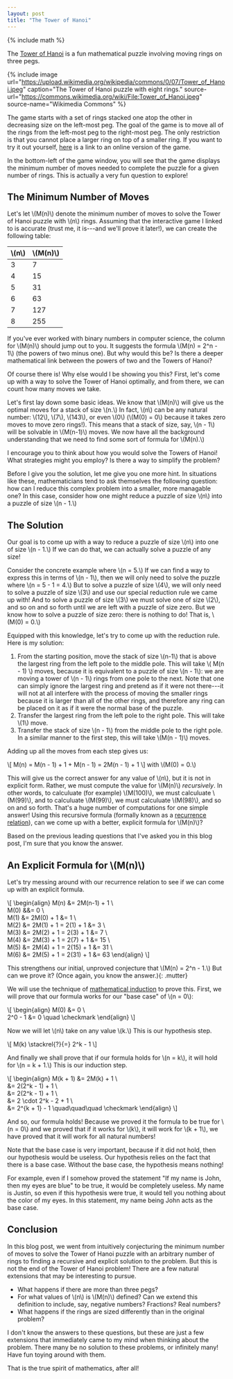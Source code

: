 ```yaml
---
layout: post
title: "The Tower of Hanoi"
---
```


{% include math %}

The [Tower of Hanoi][tower-wikipedia] is a fun mathematical puzzle involving
moving rings on three pegs.

{% include image url="https://upload.wikimedia.org/wikipedia/commons/0/07/Tower_of_Hanoi.jpeg"
                 caption="The Tower of Hanoi puzzle with eight rings."
                 source-url="https://commons.wikimedia.org/wiki/File:Tower_of_Hanoi.jpeg"
                 source-name="Wikimedia Commons" %}

The game starts with a set of rings stacked one atop the other in decreasing
size on the left-most peg. The goal of the game is to move all of the rings
from the left-most peg to the right-most peg. The only restriction is that you
cannot place a larger ring on top of a smaller ring. If you want to try it out
yourself, [here][game] is a link to an online version of the game.

In the bottom-left of the game window, you will see that the game displays the
minimum number of moves needed to complete the puzzle for a given number of
rings. This is actually a very fun question to explore!

## The Minimum Number of Moves

Let's let \\(M(n)\\) denote the minimum number of moves to solve the Tower of
Hanoi puzzle with \\(n\\) rings. Assuming that the interactive game I linked to
is accurate (trust me, it is---and we'll prove it later!), we can create the
following table:

| \\(n\\) | \\(M(n)\\) |
|---------|------------|
| 3       | 7          |
| 4       | 15         |
| 5       | 31         |
| 6       | 63         |
| 7       | 127        |
| 8       | 255        |

If you've ever worked with binary numbers in computer science, the column for
\\(M(n)\\) should jump out to you. It suggests the formula \\(M(n) = 2^n -
1\\) (the powers of two minus one). But why would this be? Is there a deeper
mathematical link between the powers of two and the Towers of Hanoi?

Of course there is! Why else would I be showing you this? First, let's come up
with a way to solve the Tower of Hanoi optimally, and from there, we can count
how many moves we take.

Let's first lay down some basic ideas. We know that \\(M(n)\\) will give us the
optimal moves for a stack of size \\(n.\\) In fact, \\(n\\) can be any natural
number: \\(12\\), \\(7\\), \\(143\\), or even \\(0\\) (\\(M(0) = 0\\) because
it takes zero moves to move zero rings!). This means that a stack of size, say,
\\(n - 1\\) will be solvable in \\(M(n-1)\\) moves. We now have all the
background understanding that we need to find some sort of formula for
\\(M(n).\\)

I encourage you to think about how you would solve the Towers of Hanoi! What
strategies might you employ? Is there a way to simplify the problem?

Before I give you the solution, let me give you one more hint. In situations
like these, mathematicians tend to ask themselves the following question: how
can I reduce this complex problem into a smaller, more managable one? In this
case, consider how one might reduce a puzzle of size \\(n\\) into a puzzle of
size \\(n - 1.\\)

## The Solution

Our goal is to come up with a way to reduce a puzzle of size \\(n\\) into one of
size \\(n - 1.\\) If we can do that, we can actually solve a puzzle of any size!

Consider the concrete example where \\(n = 5.\\) If we can find a way to express
this in terms of \\(n - 1\\), then we will only need to solve the puzzle where
\\(n = 5 - 1 = 4.\\) But to solve a puzzle of size \\(4\\), we will only need to
solve a puzzle of size \\(3\\) and use our special reduction rule we came up
with! And to solve a puzzle of size \\(3\\) we must solve one of size \\(2\\),
and so on and so forth until we are left with a puzzle of size zero. But we know
how to solve a puzzle of size zero: there is nothing to do! That is, \\(M(0) =
0.\\)

Equipped with this knowledge, let's try to come up with the reduction rule. Here
is my solution:

1. From the starting position, move the stack of size \\(n-1\\) that is above
   the largest ring from the left pole to the middle pole. This will take \\(
   M(n - 1) \\)  moves, because it is equivalent to a puzzle of size \\(n -
   1\\): we are moving a tower of \\(n - 1\\) rings from one pole to the next.
   Note that one can simply ignore the largest ring and pretend as if it were
   not there---it will not at all interfere with the process of moving the
   smaller rings because it is larger than all of the other rings, and therefore
   any ring can be placed on it as if it were the normal base of the puzzle.
1. Transfer the largest ring from the left pole to the right pole. This will
   take \\(1\\) move.
1. Transfer the stack of size \\(n - 1\\) from the middle pole to the right
   pole. In a similar manner to the first step, this will take \\(M(n - 1)\\)
   moves.


Adding up all the moves from each step gives us:

\\[
M(n) = M(n - 1) + 1 + M(n - 1) = 2M(n - 1) + 1
\\]
with \\(M(0) = 0.\\)

This will give us the correct answer for any value of \\(n\\), but it is not in
explicit form. Rather, we must compute the value for \\(M(n)\\) *recursively*.
In other words, to calculuate (for example) \\(M(100)\\), we must calculuate
\\(M(99)\\), and to calculuate \\(M(99)\\), we must calculuate \\(M(98)\\), and
so on and so forth. That's a huge number of computations for one simple answer!
Using this recursive formula (formally known as a [recurrence
relation][recurrence-relation]), can we come up with a better, explicit formula
for \\(M(n)\\)?

Based on the previous leading questions that I've asked you in this blog post,
I'm sure that you know the answer.

## An Explicit Formula for \\(M(n)\\)

Let's try messing around with our recurrence relation to see if we can come up
with an explicit formula.

\\[
\begin{align}
M(n) &= 2M(n-1) + 1 \\\
M(0) &&= 0 \\\
M(1) &= 2M(0) + 1 &= 1 \\\
M(2) &= 2M(1) + 1 = 2(1) + 1 &= 3 \\\
M(3) &= 2M(2) + 1 = 2(3) + 1 &= 7 \\\
M(4) &= 2M(3) + 1 = 2(7) + 1 &= 15 \\\
M(5) &= 2M(4) + 1 = 2(15) + 1 &= 31 \\\
M(6) &= 2M(5) + 1 = 2(31) + 1 &= 63
\end{align}
\\]

This strengthens our initial, unproved conjecture that \\(M(n) = 2^n - 1.\\) But
can we prove it? <span>(Once again, you know the answer.)</span>{: .mutter}

We will use the technique of [mathematical induction][mathematical-induction] to
prove this. First, we will prove that our formula works for our "base case" of
\\(n = 0\\):

\\[
\begin{align}
M(0) &= 0 \\\
2^0 - 1 &= 0 \quad \checkmark
\end{align}
\\]

Now we will let \\(n\\) take on any value \\(k.\\) This is our hypothesis step.

\\[
M(k) \stackrel{?}{=} 2^k - 1
\\]

And finally we shall prove that if our formula holds for \\(n = k\\), it will
hold for \\(n = k + 1.\\) This is our induction step.

\\[
\begin{align}
M(k + 1) &= 2M(k) + 1 \\\
&= 2(2^k - 1) + 1 \\\
&= 2(2^k - 1) + 1 \\\
&= 2 \cdot 2^k - 2 + 1 \\\
&= 2^{k + 1} - 1 \quad\quad\quad \checkmark
\end{align}
\\]

And so, our formula holds! Because we proved it the formula to be true for \\(n
= 0\\) and we proved that if it works for \\(k\\), it will work for \\(k + 1\\),
we have proved that it will work for all natural numbers!

Note that the base case is very important, because if it did not hold, then our
hypothesis would be useless. Our hypothesis relies on the fact that there is a
base case. Without the base case, the hypothesis means nothing!

For example, even if I somehow proved the statement "If my name is John, then my
eyes are blue" to be true, it would be completely useless. My name is Justin, so
even if this hypothesis were true, it would tell you nothing about the color of
my eyes. In this statement, my name being John acts as the base case.

## Conclusion

In this blog post, we went from intuitively conjecturing the minimum number of
moves to solve the Tower of Hanoi puzzle with an arbitrary number of rings to
finding a recursive and explicit solution to the problem. But this is not the
end of the Tower of Hanoi problem! There are a few natural extensions that may
be interesting to pursue.

- What happens if there are more than three pegs?
- For what values of \\(n\\) is \\(M(n)\\) defined? Can we extend this
  definition to include, say, negative numbers? Fractions? Real numbers?
- What happens if the rings are sized differently than in the original problem?

I don't know the answers to these questions, but these are just a few extensions
that immediately came to my mind when thinking about the problem. There many be
no solution to these problems, or infinitely many! Have fun toying around with
them.

That is the true spirit of mathematics, after all!

[tower-wikipedia]: https://en.wikipedia.org/wiki/Tower_of_Hanoi
[game]: https://www.mathsisfun.com/games/towerofhanoi.html
[recurrence-relation]: https://en.wikipedia.org/wiki/Recurrence_relation
[mathematical-induction]: https://en.wikipedia.org/wiki/Mathematical_induction
